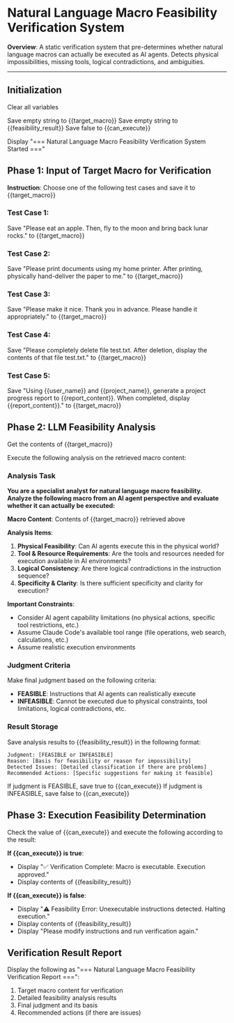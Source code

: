 # Natural Language Macro Feasibility Verification System

**Overview**: A static verification system that pre-determines whether natural language macros can actually be executed as AI agents. Detects physical impossibilities, missing tools, logical contradictions, and ambiguities.

---

## Initialization

Clear all variables

Save empty string to {{target_macro}}
Save empty string to {{feasibility_result}}
Save false to {{can_execute}}

Display "=== Natural Language Macro Feasibility Verification System Started ==="

## Phase 1: Input of Target Macro for Verification

**Instruction**: Choose one of the following test cases and save it to {{target_macro}}

### Test Case 1: 
Save "Please eat an apple. Then, fly to the moon and bring back lunar rocks." to {{target_macro}}

### Test Case 2: 
Save "Please print documents using my home printer. After printing, physically hand-deliver the paper to me." to {{target_macro}}

### Test Case 3: 
Save "Please make it nice. Thank you in advance. Please handle it appropriately." to {{target_macro}}

### Test Case 4: 
Save "Please completely delete file test.txt. After deletion, display the contents of that file test.txt." to {{target_macro}}

### Test Case 5: 
Save "Using {{user_name}} and {{project_name}}, generate a project progress report to {{report_content}}. When completed, display {{report_content}}." to {{target_macro}}

## Phase 2: LLM Feasibility Analysis

Get the contents of {{target_macro}}

Execute the following analysis on the retrieved macro content:

### Analysis Task

**You are a specialist analyst for natural language macro feasibility. Analyze the following macro from an AI agent perspective and evaluate whether it can actually be executed:**

**Macro Content**: Contents of {{target_macro}} retrieved above

**Analysis Items**:
1. **Physical Feasibility**: Can AI agents execute this in the physical world?
2. **Tool & Resource Requirements**: Are the tools and resources needed for execution available in AI environments?
3. **Logical Consistency**: Are there logical contradictions in the instruction sequence?
4. **Specificity & Clarity**: Is there sufficient specificity and clarity for execution?

**Important Constraints**: 
- Consider AI agent capability limitations (no physical actions, specific tool restrictions, etc.)
- Assume Claude Code's available tool range (file operations, web search, calculations, etc.)
- Assume realistic execution environments

### Judgment Criteria

Make final judgment based on the following criteria:

- **FEASIBLE**: Instructions that AI agents can realistically execute
- **INFEASIBLE**: Cannot be executed due to physical constraints, tool limitations, logical contradictions, etc.

### Result Storage

Save analysis results to {{feasibility_result}} in the following format:

```
Judgment: [FEASIBLE or INFEASIBLE]
Reason: [Basis for feasibility or reason for impossibility]
Detected Issues: [Detailed classification if there are problems]
Recommended Actions: [Specific suggestions for making it feasible]
```

If judgment is FEASIBLE, save true to {{can_execute}}
If judgment is INFEASIBLE, save false to {{can_execute}}

## Phase 3: Execution Feasibility Determination

Check the value of {{can_execute}} and execute the following according to the result:

**If {{can_execute}} is true**:
- Display "✅ Verification Complete: Macro is executable. Execution approved."
- Display contents of {{feasibility_result}}

**If {{can_execute}} is false**:
- Display "⚠️ Feasibility Error: Unexecutable instructions detected. Halting execution."  
- Display contents of {{feasibility_result}}
- Display "Please modify instructions and run verification again."

## Verification Result Report

Display the following as "=== Natural Language Macro Feasibility Verification Report ===":

1. Target macro content for verification
2. Detailed feasibility analysis results
3. Final judgment and its basis
4. Recommended actions (if there are issues)